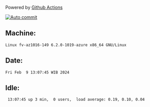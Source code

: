 Powered by [Github Actions](https://github.com/features/actions)

[![Auto commit](https://github.com/hiage/workstation/workflows/Auto%20commit/badge.svg)](https://github.com/hiage/workstation/actions?query=workflow%3A%22Auto+commit%22)

## Machine:
```
Linux fv-az1016-149 6.2.0-1019-azure x86_64 GNU/Linux
```
## Date:
```
Fri Feb  9 13:07:45 WIB 2024
```
## Idle:
```
 13:07:45 up 3 min,  0 users,  load average: 0.19, 0.10, 0.04
```
